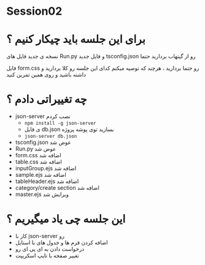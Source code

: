 # Session02

# برای این جلسه باید چیکار کنیم ؟

نسخه ی جدید فایل های Run.py و فایل جدید tsconfig.json رو از گیتهاب بردارید حتما

فایل form.css رو حتما بردارید ، هرچند که توصیه میکنم کدای این جلسه رو کلا بردارید و داشته باشید و روی همین تمرین کنید

# چه تغییراتی دادم ؟

- json-server نصب کردم
    - `npm install -g json-server`
    - ی فایل db.json بسازید توی پوشه پروژه
    - `json-server db.json`
- tsconfig.json عوض شد
- Run.py عوض شد
- form.css اضافه شد
- table.css اضافه شد
- inputGroup.ejs اضافه شد
- sample.ejs اضافه شد
- tableHeader.ejs اضافه شد
- category/create section اضافه شد
- master.ejs ویرایش شد

# این جلسه چی یاد میگیریم ؟

- کار با json-server رو
- اضافه کردن فرم ها و جدول های با استایل
- درخواست دادن به ای پی ای رو
- تغییر صفحه با تایپ اسکریپت
